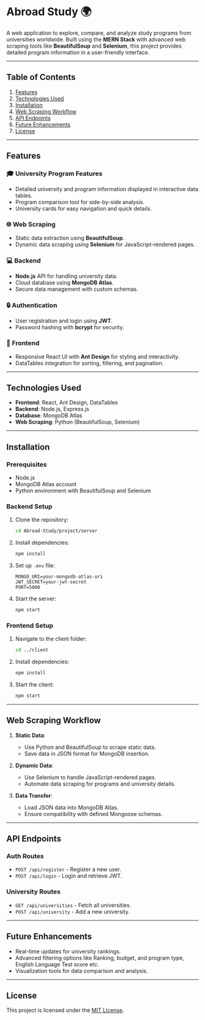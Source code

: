 # Abroad Study 🌍  

A web application to explore, compare, and analyze study programs from universities worldwide. Built using the **MERN Stack** with advanced web scraping tools like **BeautifulSoup** and **Selenium**, this project provides detailed program information in a user-friendly interface.  

---

## Table of Contents  
1. [Features](#features)  
2. [Technologies Used](#technologies-used)  
3. [Installation](#installation)  
4. [Web Scraping Workflow](#web-scraping-workflow)  
5. [API Endpoints](#api-endpoints)  
6. [Future Enhancements](#future-enhancements)  
7. [License](#license)  

---

## Features  

### 🎓 University Program Features  
- Detailed university and program information displayed in interactive data tables.  
- Program comparison tool for side-by-side analysis.  
- University cards for easy navigation and quick details.  

### 🌐 Web Scraping  
- Static data extraction using **BeautifulSoup**.  
- Dynamic data scraping using **Selenium** for JavaScript-rendered pages.  

### 💻 Backend  
- **Node.js** API for handling university data.  
- Cloud database using **MongoDB Atlas**.  
- Secure data management with custom schemas.  

### 🔒 Authentication  
- User registration and login using **JWT**.  
- Password hashing with **bcrypt** for security.  

### 🌟 Frontend  
- Responsive React UI with **Ant Design** for styling and interactivity.  
- DataTables integration for sorting, filtering, and pagination.  

---

## Technologies Used  
- **Frontend**: React, Ant Design, DataTables  
- **Backend**: Node.js, Express.js  
- **Database**: MongoDB Atlas  
- **Web Scraping**: Python (BeautifulSoup, Selenium)  

---

## Installation  

### Prerequisites  
- Node.js  
- MongoDB Atlas account  
- Python environment with BeautifulSoup and Selenium  

### Backend Setup  
1. Clone the repository:  
   ```bash  
   cd Abroad-Study/project/server  
   ```  

2. Install dependencies:  
   ```bash  
   npm install  
   ```  

3. Set up `.env` file:  
   ```env  
   MONGO_URI=your-mongodb-atlas-uri  
   JWT_SECRET=your-jwt-secret  
   PORT=5000  
   ```  

4. Start the server:  
   ```bash  
   npm start  
   ```  

### Frontend Setup  
1. Navigate to the client folder:  
   ```bash  
   cd ../client  
   ```  

2. Install dependencies:  
   ```bash  
   npm install  
   ```  

3. Start the client:  
   ```bash  
   npm start  
   ```  

---

## Web Scraping Workflow  

1. **Static Data**:  
   - Use Python and BeautifulSoup to scrape static data.  
   - Save data in JSON format for MongoDB insertion.  

2. **Dynamic Data**:  
   - Use Selenium to handle JavaScript-rendered pages.  
   - Automate data scraping for programs and university details.  

3. **Data Transfer**:  
   - Load JSON data into MongoDB Atlas.  
   - Ensure compatibility with defined Mongoose schemas.  

---

## API Endpoints  

### **Auth Routes**  
- `POST /api/register` - Register a new user.  
- `POST /api/login` - Login and retrieve JWT.  

### **University Routes**  
- `GET /api/universities` - Fetch all universities.  
- `POST /api/university` - Add a new university.  

---

## Future Enhancements  
- Real-time updates for university rankings.  
- Advanced filtering options like Ranking, budget, and program type, English Language Test score etc.  
- Visualization tools for data comparison and analysis.  

---

## License  
This project is licensed under the [MIT License](LICENSE).
